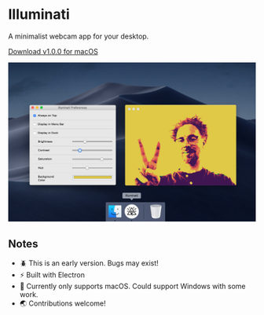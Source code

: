 # Illuminati

A minimalist webcam app for your desktop.

[Download v1.0.0 for macOS](https://github.com/zeke/illuminati/releases/download/1.0.0/illuminati.app.zip)

[![screenshot](screenshot.png)](https://github.com/zeke/illuminati/releases)

## Notes

- :beetle: This is an early version. Bugs may exist! 
- :zap: Built with Electron
- :green_apple: Currently only supports macOS. Could support Windows with some work.
- :earth_asia: Contributions welcome!

